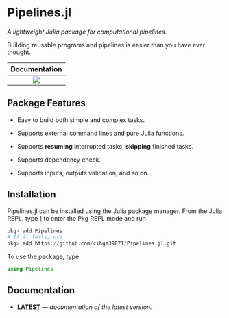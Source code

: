 # Pipelines.jl

*A lightweight Julia package for computational pipelines.*

Building reusable programs and pipelines is easier than you have ever thought.

| **Documentation**                                                               |
|:-------------------------------------------------------------------------------:|
| [![](https://img.shields.io/badge/docs-dev-blue.svg)](https://cihga39871.github.io/Pipelines.jl/dev) |

## Package Features

- Easy to build both simple and complex tasks.

- Supports external command lines and pure Julia functions.

- Supports **resuming** interrupted tasks, **skipping** finished tasks.

- Supports dependency check.

- Supports inputs, outputs validation, and so on.

## Installation

Pipelines.jl can be installed using the Julia package manager. From the Julia REPL, type ] to enter the Pkg REPL mode and run

```julia
pkg> add Pipelines
# If it fails, use
pkg> add https://github.com/cihga39871/Pipelines.jl.git
```

To use the package, type

```julia
using Pipelines
```

## Documentation

- [**LATEST**](https://cihga39871.github.io/Pipelines.jl/dev) &mdash; *documentation of the latest version.*
